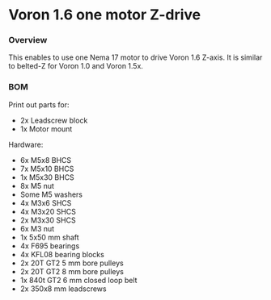 # Voron 1.6 one motor Z-drive

### Overview
This enables to use one Nema 17 motor to drive Voron 1.6 Z-axis. It is similar to belted-Z for Voron 1.0 and Voron 1.5x.

### BOM

Print out parts for:
* 2x Leadscrew block
* 1x Motor mount

Hardware:

* 6x M5x8 BHCS
* 7x M5x10 BHCS
* 1x M5x30 BHCS
* 8x M5 nut
* Some M5 washers
* 4x M3x6 SHCS
* 4x M3x20 SHCS
* 2x M3x30 SHCS
* 6x M3 nut
* 1x 5x50 mm shaft
* 4x F695 bearings
* 4x KFL08 bearing blocks
* 2x 20T GT2 5 mm bore pulleys
* 2x 20T GT2 8 mm bore pulleys
* 1x 840t GT2 6 mm closed loop belt
* 2x 350x8 mm leadscrews
